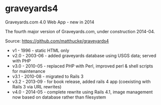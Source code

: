 graveyards4
===========

Graveyards.com 4.0 Web App - new in 2014

The fourth major version of Graveyards.com, under construction 2014-04.

Source: https://github.com/matthucke/graveyards4

- v1   - 1996 - static HTML only
- v2.0 - 2003-06 - added graveyards database using USGS data; served with PHP
- v3.0 - 2010-05 - replaced PHP with Perl, improved perl & shell scripts for maintenance
- v3.1 - 2010-08 - migrated to Rails 3
- v3.2 - 2013-09 - for book release, added rails 4 app (coexisting with Rails 3 via URL rewrites)
- v4.0 - 2014-05 - complete rewrite using Rails 4.1, 
  image management now based on database rather than filesystem


